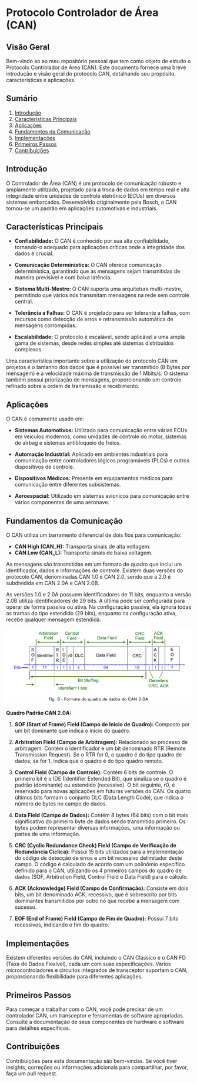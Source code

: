 # Protocolo Controlador de Área (CAN)

## Visão Geral

Bem-vindo ao ao meu repositório pessoal que tem como objeto de estudo o Protocolo Controlador de Área (CAN). Este documento fornece uma breve introdução e visão geral do protocolo CAN, detalhando seu propósito, características e aplicações.

## Sumário

1. [Introdução](#introdução)
2. [Características Principais](#características-principais)
3. [Aplicações](#aplicações)
4. [Fundamentos da Comunicação](#fundamentos-da-comunicação)
5. [Implementações](#implementações)
6. [Primeiros Passos](#primeiros-passos)
7. [Contribuições](#contribuições)

## Introdução

O Controlador de Área (CAN) é um protocolo de comunicação robusto e amplamente utilizado, projetado para a troca de dados em tempo real e alta integridade entre unidades de controle eletrônico (ECUs) em diversos sistemas embarcados. Desenvolvido originalmente pela Bosch, o CAN tornou-se um padrão em aplicações automotivas e industriais.

## Características Principais

- **Confiabilidade:** O CAN é conhecido por sua alta confiabilidade, tornando-o adequado para aplicações críticas onde a integridade dos dados é crucial.

- **Comunicação Determinística:** O CAN oferece comunicação determinística, garantindo que as mensagens sejam transmitidas de maneira previsível e com baixa latência.

- **Sistema Multi-Mestre:** O CAN suporta uma arquitetura multi-mestre, permitindo que vários nós transmitam mensagens na rede sem controle central.

- **Tolerância a Falhas:** O CAN é projetado para ser tolerante a falhas, com recursos como detecção de erros e retransmissão automática de mensagens corrompidas.

- **Escalabilidade:** O protocolo é escalável, sendo aplicável a uma ampla gama de sistemas, desde redes simples até sistemas distribuídos complexos.

Uma característica importante sobre a utilização do protocolo CAN em projetos é o tamanho dos dados que é possível ser transmitido (8 Bytes por mensagem) e a velocidade máxima de transmissão de 1 Mbits/s. O sistema também possui priorização de mensagens, proporcionando um controle refinado sobre a ordem de transmissão e recebimento.

## Aplicações

O CAN é comumente usado em:

- **Sistemas Automotivos:** Utilizado para comunicação entre várias ECUs em veículos modernos, como unidades de controle do motor, sistemas de airbag e sistemas antibloqueio de freios.

- **Automação Industrial:** Aplicado em ambientes industriais para comunicação entre controladores lógicos programáveis (PLCs) e outros dispositivos de controle.

- **Dispositivos Médicos:** Presente em equipamentos médicos para comunicação entre diferentes subsistemas.

- **Aeroespacial:** Utilizado em sistemas avionicos para comunicação entre vários componentes de uma aeronave.

## Fundamentos da Comunicação

O CAN utiliza um barramento diferencial de dois fios para comunicação:

- **CAN High (CAN_H):** Transporta sinais de alta voltagem.
- **CAN Low (CAN_L):** Transporta sinais de baixa voltagem.

As mensagens são transmitidas em um formato de quadro que inclui um identificador, dados e informações de controle. Existem duas versões do protocolo CAN, denominadas CAN 1.0 e CAN 2.0, sendo que a 2.0 é subdividida em CAN 2.0A e CAN 2.0B.

As versões 1.0 e 2.0A possuem identificadores de 11 bits, enquanto a versão 2.0B utiliza identificadores de 29 bits. A última pode ser configurada para operar de forma passiva ou ativa. Na configuração passiva, ela ignora todas as tramas do tipo estendido (29 bits), enquanto na configuração ativa, recebe qualquer mensagem estendida.

![Quadro Padrão CAN](./assets/quadro-CAN2.0A.png)

**Quadro Padrão CAN 2.0A:**

1. **SOF (Start of Frame) Field (Campo de Início de Quadro):** Composto por um bit dominante que indica o início do quadro.

2. **Arbitration Field (Campo de Arbitragem):** Relacionado ao processo de arbitragem. Contém o identificador e um bit denominado RTR (Remote Transmission Request). Se o RTR for 0, o quadro é do tipo quadro de dados; se for 1, indica que o quadro é do tipo quadro remoto.

3. **Control Field (Campo de Controle):** Contém 6 bits de controle. O primeiro bit é o IDE (Identifier Extended Bit), que sinaliza se o quadro é padrão (dominante) ou estendido (recessivo). O bit seguinte, r0, é reservado para novas aplicações em futuras versões do CAN. Os quatro últimos bits formam o conjunto DLC (Data Length Code), que indica o número de bytes no campo de dados.

4. **Data Field (Campo de Dados):** Contém 8 bytes (64 bits) com o bit mais significativo do primeiro byte de dados sendo transmitido primeiro. Os bytes podem representar diversas informações, uma informação ou partes de uma informação.

5. **CRC (Cyclic Redundance Check) Field (Campo de Verificação de Redundância Cíclica):** Possui 15 bits utilizados para a implementação do código de detecção de erros e um bit recessivo delimitador deste campo. O código é calculado de acordo com um polinômio específico definido para o CAN, utilizando os 4 primeiros campos do quadro de dados (SOF, Arbitration Field, Control Field e Data Field) para o cálculo.

6. **ACK (Acknowledge) Field (Campo de Confirmação):** Consiste em dois bits, um bit denominado ACK, recessivo, que é sobrescrito por bits dominantes transmitidos por outro nó que recebe a mensagem com sucesso.

7. **EOF (End of Frame) Field (Campo de Fim de Quadro):** Possui 7 bits recessivos, indicando o fim do quadro.

## Implementações

Existem diferentes versões do CAN, incluindo o CAN Clássico e o CAN FD (Taxa de Dados Flexível), cada um com suas especificações. Vários microcontroladores e circuitos integrados de transceptor suportam o CAN, proporcionando flexibilidade para diferentes aplicações.

## Primeiros Passos

Para começar a trabalhar com o CAN, você pode precisar de um controlador CAN, um transceptor e ferramentas de software apropriadas. Consulte a documentação de seus componentes de hardware e software para detalhes específicos.

## Contribuições

Contribuições para esta documentação são bem-vindas. Se você tiver insights, correções ou informações adicionais para compartilhar, por favor, faça um pull request.
